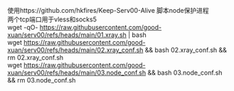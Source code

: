 使用https://github.com/hkfires/Keep-Serv00-Alive 脚本node保护进程  
两个tcp端口用于vless和socks5  
wget -qO- https://raw.githubusercontent.com/good-xuan/serv00/refs/heads/main/01.xray.sh | bash   
wget  https://raw.githubusercontent.com/good-xuan/serv00/refs/heads/main/02.xray_conf.sh && bash 02.xray_conf.sh &&  rm 02.xray_conf.sh  
wget  https://raw.githubusercontent.com/good-xuan/serv00/refs/heads/main/03.node_conf.sh && bash 03.node_conf.sh &&  rm 03.node_conf.sh  

